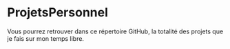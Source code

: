 # ProjetsPersonnel
Vous pourrez retrouver dans ce répertoire GitHub, la totalité des projets que je fais sur mon temps libre.
